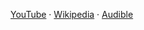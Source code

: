 [YouTube][1] · [Wikipedia][2] · [Audible][3]

[1]: https://www.youtube.com/results?search_query=What+If%3F%3A+Serious+Scientific+Answers+to+Absurd+Hypothetical+Questions
[2]: https://en.wikipedia.org/wiki/What_If%3F:_Serious_Scientific_Answers_to_Absurd_Hypothetical_Questions
[3]: https://www.audible.com/pd/What-If-Audiobook/B00LV6V4UW